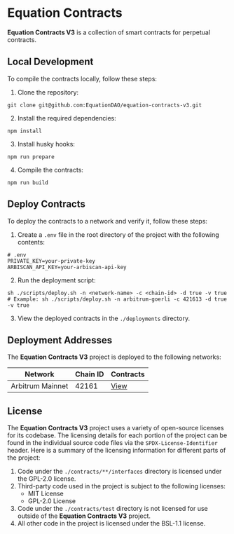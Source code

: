 # Equation Contracts

**Equation Contracts V3** is a collection of smart contracts for perpetual contracts.

## Local Development

To compile the contracts locally, follow these steps:

1. Clone the repository:

```shell
git clone git@github.com:EquationDAO/equation-contracts-v3.git
```

2. Install the required dependencies:

```shell
npm install
```

3. Install husky hooks:

```shell
npm run prepare
```

4. Compile the contracts:

```shell
npm run build
```

## Deploy Contracts

To deploy the contracts to a network and verify it, follow these steps:

1. Create a `.env` file in the root directory of the project with the following contents:

```shell
# .env
PRIVATE_KEY=your-private-key
ARBISCAN_API_KEY=your-arbiscan-api-key
```

2. Run the deployment script:

```shell
sh ./scripts/deploy.sh -n <network-name> -c <chain-id> -d true -v true
# Example: sh ./scripts/deploy.sh -n arbitrum-goerli -c 421613 -d true -v true
```

3. View the deployed contracts in the `./deployments` directory.

## Deployment Addresses

The **Equation Contracts V3** project is deployed to the following networks:

| Network          | Chain ID | Contracts                        |
| ---------------- | -------- | -------------------------------- |
| Arbitrum Mainnet | 42161    | [View](./deployments/42161.json) |

## License

The **Equation Contracts V3** project uses a variety of open-source licenses for its codebase. The licensing details for
each portion of the project can be found in the individual source code files via the `SPDX-License-Identifier` header.
Here is a summary of the licensing information for different parts of the project:

1. Code under the `./contracts/**/interfaces` directory is licensed under the GPL-2.0 license.
2. Third-party code used in the project is subject to the following licenses:
    - MIT License
    - GPL-2.0 License
3. Code under the `./contracts/test` directory is not licensed for use outside of the **Equation Contracts V3** project.
4. All other code in the project is licensed under the BSL-1.1 license.
